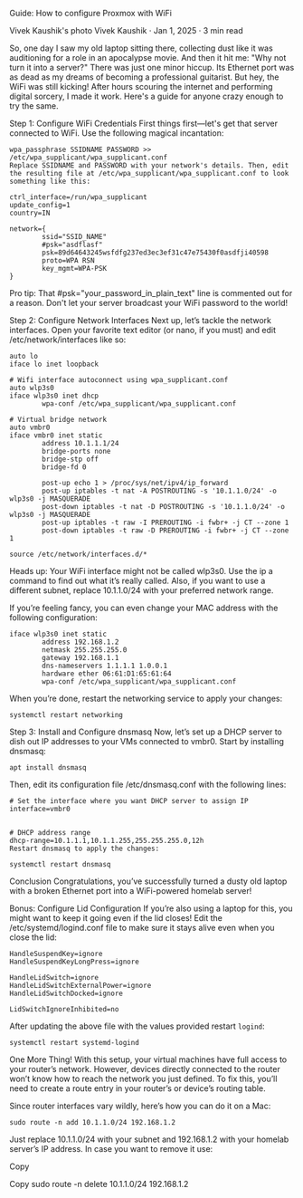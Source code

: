 Guide: How to configure Proxmox with WiFi

Vivek Kaushik's photo
Vivek Kaushik
·
Jan 1, 2025
·
3 min read

So, one day I saw my old laptop sitting there, collecting dust like it was auditioning for a role in an apocalypse movie. And then it hit me: "Why not turn it into a server?" There was just one minor hiccup. Its Ethernet port was as dead as my dreams of becoming a professional guitarist. But hey, the WiFi was still kicking! After hours scouring the internet and performing digital sorcery, I made it work. Here's a guide for anyone crazy enough to try the same.

Step 1: Configure WiFi Credentials
First things first—let's get that server connected to WiFi. Use the following magical incantation:


```
wpa_passphrase SSIDNAME PASSWORD >> /etc/wpa_supplicant/wpa_supplicant.conf
Replace SSIDNAME and PASSWORD with your network's details. Then, edit the resulting file at /etc/wpa_supplicant/wpa_supplicant.conf to look something like this:
```

```
ctrl_interface=/run/wpa_supplicant
update_config=1
country=IN

network={
        ssid="SSID_NAME"
        #psk="asdflasf"
        psk=89d64643245wsfdfg237ed3ec3ef31c47e75430f0asdfji40598
        proto=WPA RSN
        key_mgmt=WPA-PSK
}
```

Pro tip: That #psk="your_password_in_plain_text" line is commented out for a reason. Don't let your server broadcast your WiFi password to the world!

Step 2: Configure Network Interfaces
Next up, let’s tackle the network interfaces. Open your favorite text editor (or nano, if you must) and edit /etc/network/interfaces like so:


```
auto lo
iface lo inet loopback

# Wifi interface autoconnect using wpa_supplicant.conf
auto wlp3s0
iface wlp3s0 inet dhcp
        wpa-conf /etc/wpa_supplicant/wpa_supplicant.conf

# Virtual bridge network
auto vmbr0
iface vmbr0 inet static
        address 10.1.1.1/24
        bridge-ports none
        bridge-stp off
        bridge-fd 0

        post-up echo 1 > /proc/sys/net/ipv4/ip_forward
        post-up iptables -t nat -A POSTROUTING -s '10.1.1.0/24' -o wlp3s0 -j MASQUERADE
        post-down iptables -t nat -D POSTROUTING -s '10.1.1.0/24' -o wlp3s0 -j MASQUERADE
        post-up iptables -t raw -I PREROUTING -i fwbr+ -j CT --zone 1
        post-down iptables -t raw -D PREROUTING -i fwbr+ -j CT --zone 1

source /etc/network/interfaces.d/*
```

Heads up: Your WiFi interface might not be called wlp3s0. Use the ip a command to find out what it’s really called. Also, if you want to use a different subnet, replace 10.1.1.0/24 with your preferred network range.

If you’re feeling fancy, you can even change your MAC address with the following configuration:


```
iface wlp3s0 inet static
        address 192.168.1.2
        netmask 255.255.255.0
        gateway 192.168.1.1
        dns-nameservers 1.1.1.1 1.0.0.1
        hardware ether 06:61:D1:65:61:64
        wpa-conf /etc/wpa_supplicant/wpa_supplicant.conf
```

When you’re done, restart the networking service to apply your changes:


```
systemctl restart networking
```

Step 3: Install and Configure dnsmasq
Now, let’s set up a DHCP server to dish out IP addresses to your VMs connected to vmbr0. Start by installing dnsmasq:


```
apt install dnsmasq
```

Then, edit its configuration file /etc/dnsmasq.conf with the following lines:


```
# Set the interface where you want DHCP server to assign IP
interface=vmbr0


# DHCP address range
dhcp-range=10.1.1.1,10.1.1.255,255.255.255.0,12h
Restart dnsmasq to apply the changes:
```

```
systemctl restart dnsmasq
```

Conclusion
Congratulations, you’ve successfully turned a dusty old laptop with a broken Ethernet port into a WiFi-powered homelab server!

Bonus: Configure Lid Configuration
If you’re also using a laptop for this, you might want to keep it going even if the lid closes! Edit the /etc/systemd/logind.conf file to make sure it stays alive even when you close the lid:


```
HandleSuspendKey=ignore
HandleSuspendKeyLongPress=ignore

HandleLidSwitch=ignore
HandleLidSwitchExternalPower=ignore
HandleLidSwitchDocked=ignore

LidSwitchIgnoreInhibited=no
```

After updating the above file with the values provided restart `logind`:

```
systemctl restart systemd-logind
```

One More Thing!
With this setup, your virtual machines have full access to your router’s network. However, devices directly connected to the router won’t know how to reach the network you just defined. To fix this, you’ll need to create a route entry in your router’s or device’s routing table.

Since router interfaces vary wildly, here’s how you can do it on a Mac:


```
sudo route -n add 10.1.1.0/24 192.168.1.2
```

Just replace 10.1.1.0/24 with your subnet and 192.168.1.2 with your homelab server’s IP address. In case you want to remove it use:


Copy

Copy
sudo route -n delete 10.1.1.0/24 192.168.1.2
